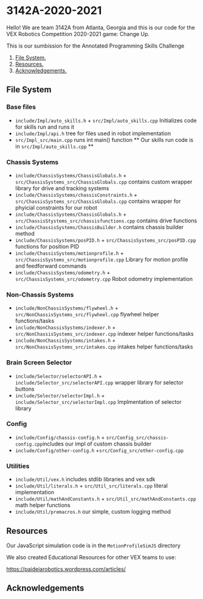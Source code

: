# 3142A-2020-2021


Hello! We are team 3142A from Atlanta, Georgia and this is our code for the VEX Robotics Competition 2020-2021 game: Change Up.

This is our sumbission for the Annotated Programming Skills Challenge

1. [ File System. ](#fileSys)
2. [ Resources. ](#resources)
3. [ Acknowledgements. ](#ack)


<a name="fileSys"></a>
## File System ##

###  Base files ###

 - `include/Impl/auto_skills.h` + `src/Impl/auto_skills.cpp` Initializes code for skills run and runs it
 - `include/Impl/api.h` tree for files used in robot implementation
 - `src/Impl_src/main.cpp` runs int main() function
    ** Our skills run code is in `src/Impl/auto_skills.cpp` **

### Chassis Systems ###

 - `include/ChassisSystems/ChassisGlobals.h` + `src/ChassisSystems_src/ChassisGlobals.cpp` contains custom wrapper library for drive and tracking systems
 - `include/ChassisSystems/chassisConstraints.h` + `src/ChassisSystems_src/ChassisGlobals.cpp` contains wrapper for phyicial constraints for our robot
 - `include/ChassisSystems/ChassisGlobals.h` + `src/ChassisStystems_src/chassisfunctions.cpp` contains drive functions
 - `include/ChassisSystems/ChassisBuilder.h` contains chassis builder method 
 - `include/ChassisSystems/posPID.h` + `src/ChassisSystems_src/posPID.cpp` functions for position PID
 - `include/ChassisSystems/motionprofile.h` + `src/ChassisSystems_src/motionprofile.cpp` Library for motion profile and feedforward commands
 - `include/ChassisSystems/odometry.h` + `src/ChassisSystems_src/odometry.cpp` Robot odometry implementation
 
### Non-Chassis Systems ###

 - `include/NonChassisSystems/flywheel.h` + `src/NonChassisSystems_src/flywheel.cpp` flywheel helper functions/tasks
 - `include/NonChassisSystems/indexer.h` + `src/NonChassisSystems_src/indexer.cpp` indexer helper functions/tasks
 - `include/NonChassisSystems/intakes.h` + `src/NonChassisSystems_src/intakes.cpp` intakes helper functions/tasks

### Brain Screen Selector ###

 - `include/Selector/selectorAPI.h` + `include/Selector_src/selectorAPI.cpp` wrapper library for selector buttons
 - `include/Selector/selectorImpl.h` + `include/Selector_src/selectorImpl.cpp` Implmentation of selector library 

### Config ###

- `include/Config/chassis-config.h` + `src/Config_src/chassis-config.cpp`includes our impl of custom chassis builder
- `include/Config/other-config.h` +`src/Config_src/other-config.cpp`

### Utilities ###

 - `include/Util/vex.h` includes stdlib libraries and vex sdk 
 - `include/Util/literals.h` + `src/Util_src/literals.cpp` literal implementation
 - `include/Util/mathAndConstants.h` + `src/Util_src/mathAndConstants.cpp` math helper functions
 - `include/Util/premacros.h` our simple, custom logging method
 
<a name = "resources"></a>
## Resources

Our JavaScript simulation code is in the `MotionProfileSimJS` directory

We also created Educational Resources for other VEX teams to use: 

<https://paideiarobotics.wordpress.com/articles/>
<a name = "ack"></a>
## Acknowledgements
